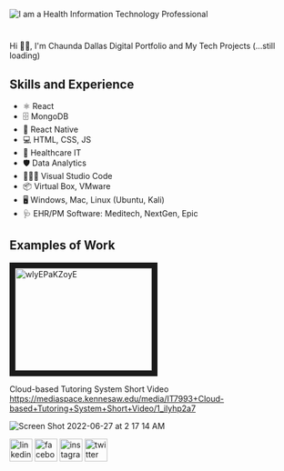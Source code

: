 ![I am a Health Information Technology Professional](https://github.com/cdallas1/cdallas1/blob/main/health%20cyber.jpeg)

# 
Hi 👋🏽, I'm Chaunda Dallas
Digital Portfolio and My Tech Projects (...still loading)

## Skills and Experience
* ⚛ React
* 🗄 MongoDB
* 📱 React Native
* 💻 HTML, CSS, JS
* 🏥 Healthcare IT
* 🛡 Data Analytics
* 👩🏽‍💻 Visual Studio Code
* 📦 Virtual Box, VMware
* 🖥 Windows, Mac, Linux (Ubuntu, Kali)
* 🩺 EHR/PM Software: Meditech, NextGen, Epic

## Examples of Work
<a href="http://www.youtube.com/watch?feature=player_embedded&v=wlyEPaKZoyE
" target="_blank"><img src="http://img.youtube.com/vi/wlyEPaKZoyE/0.jpg" 
alt="wlyEPaKZoyE" width="240" height="180" border="10" /></a>

Cloud-based Tutoring System Short Video
[https://mediaspace.kennesaw.edu/media/IT7993+Cloud-based+Tutoring+System+Short+Video/1_ilyhp2a7 </br>
](https://user-images.githubusercontent.com/92799944/175872112-dda70f52-a59b-436d-aa1e-97d2a27d7729.png)

![Screen Shot 2022-06-27 at 2 17 14 AM](https://user-images.githubusercontent.com/92799944/175872112-dda70f52-a59b-436d-aa1e-97d2a27d7729.png)

[<img src='https://cdn.jsdelivr.net/npm/simple-icons@3.0.1/icons/linkedin.svg' alt='linkedin' height='40'>](https://www.linkedin.com/in/chaundacdallas/)  [<img src='https://cdn.jsdelivr.net/npm/simple-icons@3.0.1/icons/facebook.svg' alt='facebook' height='40'>](https://www.facebook.com/mscdallas)  [<img src='https://cdn.jsdelivr.net/npm/simple-icons@3.0.1/icons/instagram.svg' alt='instagram' height='40'>](https://www.instagram.com/ceeceedee21/)  [<img src='https://cdn.jsdelivr.net/npm/simple-icons@3.0.1/icons/twitter.svg' alt='twitter' height='40'>](https://twitter.com/chaunean)  





